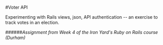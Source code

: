 #Voter API

Experimenting with Rails views, json, API authentication -- an exercise to track votes in an election.

######*Assignment from Week 4 of the Iron Yard's Ruby on Rails course (Durham)*
